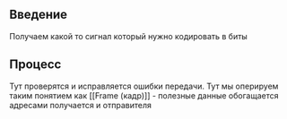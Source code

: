 ## Введение

Получаем какой то сигнал который нужно кодировать в биты

## Процесс 
Тут проверятся и исправляется ошибки передачи. Тут мы оперируем таким понятием как [[Frame (кадр)]] - полезные данные обогащается адресами получается и отправителя 